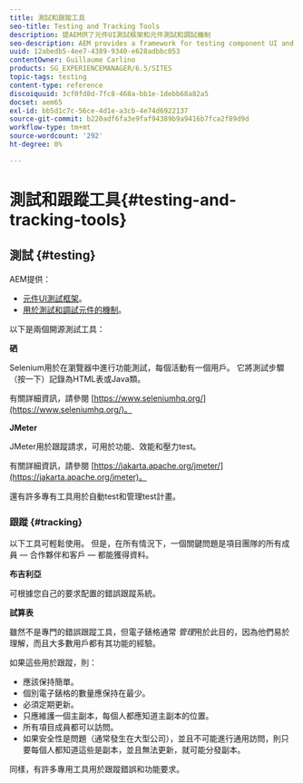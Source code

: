 ```yaml
---
title: 測試和跟蹤工具
seo-title: Testing and Tracking Tools
description: 提AEM供了元件UI測試框架和元件測試和調試機制
seo-description: AEM provides a framework for testing component UI and a mechanism for testing and debugging components
uuid: 12abedb5-4ee7-4389-9340-e628adbbc053
contentOwner: Guillaume Carlino
products: SG_EXPERIENCEMANAGER/6.5/SITES
topic-tags: testing
content-type: reference
discoiquuid: 3cf0fd8d-7fc8-468a-bb1e-1debb68a82a5
docset: aem65
exl-id: bb5d1c7c-56ce-4d1e-a3cb-4e74d6922137
source-git-commit: b220adf6fa3e9faf94389b9a9416b7fca2f89d9d
workflow-type: tm+mt
source-wordcount: '292'
ht-degree: 0%

---
```


# 測試和跟蹤工具{#testing-and-tracking-tools}

## 測試 {#testing}

AEM提供：

* [元件UI測試框架](/help/sites-developing/hobbes.md)。
* [用於測試和調試元件的機制](/help/sites-developing/developer-mode.md)。

以下是兩個開源測試工具：

**硒**

Selenium用於在瀏覽器中進行功能測試，每個活動有一個用戶。 它將測試步驟（按一下）記錄為HTML表或Java類。

有關詳細資訊，請參閱 [https://www.seleniumhq.org/](https://www.seleniumhq.org/)。

**JMeter**

JMeter用於跟蹤請求，可用於功能、效能和壓力test。

有關詳細資訊，請參閱 [https://jakarta.apache.org/jmeter/](https://jakarta.apache.org/jmeter)。

還有許多專有工具用於自動test和管理test計畫。

### 跟蹤 {#tracking}

以下工具可輕鬆使用。 但是，在所有情況下，一個關鍵問題是項目團隊的所有成員 — 合作夥伴和客戶 — 都能獲得資料。

**布吉利亞**

可根據您自己的要求配置的錯誤跟蹤系統。

**試算表**

雖然不是專門的錯誤跟蹤工具，但電子錶格通常 *管理*&#x200B;用於此目的，因為他們易於理解，而且大多數用戶都有其功能的經驗。

如果這些用於跟蹤，則：

* 應該保持簡單。
* 個別電子錶格的數量應保持在最少。
* 必須定期更新。
* 只應維護一個主副本，每個人都應知道主副本的位置。
* 所有項目成員都可以訪問。
* 如果安全性是問題（通常發生在大型公司），並且不可能進行通用訪問，則只要每個人都知道這些是副本，並且無法更新，就可能分發副本。

同樣，有許多專用工具用於跟蹤錯誤和功能要求。
